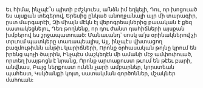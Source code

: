 
Եւ հիմա, ինչպէ՞ս պիտի բժշկուես, ա՛նձն իմ
եղկելի,
Դու, որ խոցուած ես այսքան տեգերով,
Երեսից ընկած անողջանալի այր մի տարագիր,
ըստ մարգարէի,
Զի միայն մէկն էլ վերոգրեալներից բաւական է քեզ
սատակեցնելու,
Դեռ թողնենք, որ դու ժանտ դահիճների այսքան
խմբերով ես շրջապատուած:
Մանաւանդ` սոսկ ա՛յս օրինակներով չի տրւում
պատկերը տառապեալիս,
Այլ, ինչպէս վխտացող բազմութիւնն անթիւ
կարիճների,
Որոնք օրհասական թոյնը կրում են իրենց պոչի
ծայրին,
Ինչպէս մաշկեղէն մի ամանի մէջ ամփոփուած,
որտեղ խայթոցն է նրանց,
Որոնք արտաքուստ թւում են թէեւ բարի, անվնաս,
Բայց ներքուստ ունեն չարի ամբարներ,
կորստեան պահեստ,
Կսկծանքի կոյտ, սատակման գործոններ, մշակներ
մահուան:

